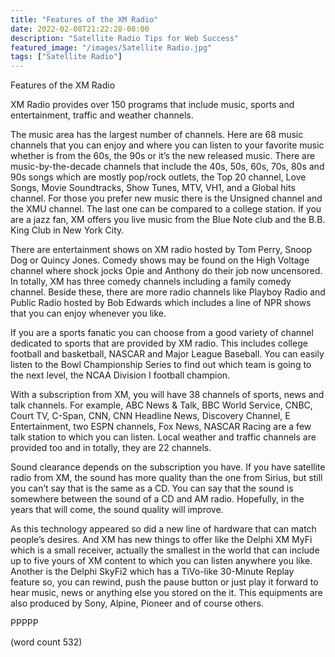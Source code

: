 ```yaml
---
title: "Features of the XM Radio"
date: 2022-02-08T21:22:28-08:00
description: "Satellite Radio Tips for Web Success"
featured_image: "/images/Satellite Radio.jpg"
tags: ["Satellite Radio"]
---
```


Features of the XM Radio

XM Radio provides over 150 programs that include music, sports and entertainment, traffic and weather channels.

The music area has the largest number of channels. Here are 68 music channels that you can enjoy and where you can listen to your favorite music whether is from the 60s, the 90s or it’s the new released music. There are music-by-the-decade channels that include the 40s, 50s, 60s, 70s, 80s and 90s songs which are mostly pop/rock outlets, the Top 20 channel, Love Songs, Movie Soundtracks, Show Tunes, MTV, VH1, and a Global hits channel. For those you prefer new music there is the Unsigned channel and the XMU channel. The last one can be compared to a college station. If you are a jazz fan, XM offers you live music from the Blue Note club and the B.B. King Club in New York City.

There are entertainment shows on XM radio hosted by Tom Perry, Snoop Dog or Quincy Jones. Comedy shows may be found on the High Voltage channel where shock jocks Opie and Anthony do their job now uncensored. In totally, XM has three comedy channels including a family comedy channel. Beside these, there are more radio channels like Playboy Radio and Public Radio hosted by Bob Edwards which includes a line of NPR shows that you can enjoy whenever you like.

If you are a sports fanatic you can choose from a good variety of channel dedicated to sports that are provided by XM radio. This includes college football and basketball, NASCAR and Major League Baseball. You can easily listen to the Bowl Championship Series to find out which team is going to the next level, the NCAA Division I football champion.

With a subscription from XM, you will have 38 channels of sports, news and talk channels. For example, ABC News & Talk, BBC World Service, CNBC, Court TV, C-Span, CNN, CNN Headline News, Discovery Channel, E Entertainment, two ESPN channels, Fox News, NASCAR Racing are a few talk station to which you can listen. Local weather and traffic channels are provided too and in totally, they are 22 channels. 

Sound clearance depends on the subscription you have. If you have satellite radio from XM, the sound has more quality than the one from Sirius, but still you can’t say that is the same as a CD. You can say that the sound is somewhere between the sound of a CD and AM radio. Hopefully, in the years that will come, the sound quality will improve.

As this technology appeared so did a new line of hardware that can match people’s desires. 
And XM has new things to offer like the Delphi XM MyFi which is a small receiver, actually the smallest in the world that can include up to five yours of XM content to which you can listen anywhere you like. Another is the Delphi SkyFi2 which has a TiVo-like 30-Minute Replay feature so, you can rewind, push the pause button or just play it forward to hear music, news or anything else you stored on the it. This equipments are also produced by Sony, Alpine, Pioneer and of course others.  

PPPPP

(word count 532)

